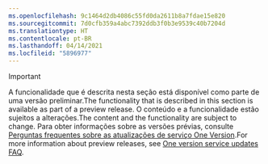 ```yaml
---
ms.openlocfilehash: 9c1464d2db4086c55fd0da2611b8a7fdae15e820
ms.sourcegitcommit: 7d0cfb359a4abc7392ddb3f0b3e9539c40b7204d
ms.translationtype: HT
ms.contentlocale: pt-BR
ms.lasthandoff: 04/14/2021
ms.locfileid: "5896977"
---
```

> [!IMPORTANT]
> <span data-ttu-id="518ed-101">A funcionalidade que é descrita nesta seção está disponível como parte de uma versão preliminar.</span><span class="sxs-lookup"><span data-stu-id="518ed-101">The functionality that is described in this section is available as part of a preview release.</span></span> <span data-ttu-id="518ed-102">O conteúdo e a funcionalidade estão sujeitos a alterações.</span><span class="sxs-lookup"><span data-stu-id="518ed-102">The content and the functionality are subject to change.</span></span> <span data-ttu-id="518ed-103">Para obter informações sobre as versões prévias, consulte [Perguntas frequentes sobre as atualizações de serviço One Version](/dynamics365/unified-operations/fin-and-ops/get-started/one-version).</span><span class="sxs-lookup"><span data-stu-id="518ed-103">For more information about preview releases, see [One version service updates FAQ](/dynamics365/unified-operations/fin-and-ops/get-started/one-version).</span></span>